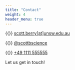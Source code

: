 ```yaml
---
title: "Contact"
weight: 4
header_menu: true
---
```


{{<icon class="fa fa-envelope">}}&nbsp;[scott.berry[at]unsw.edu.au](mailto:scott.berry[at]unsw.edu.au)

{{<icon class="fa fa-twitter">}}&nbsp;[@scottbscience](http://twitter.com/scottbscience)

{{<icon class="fa fa-phone">}}&nbsp;[+49 1111 555555](tel:+491111555555)

Let us get in touch!
